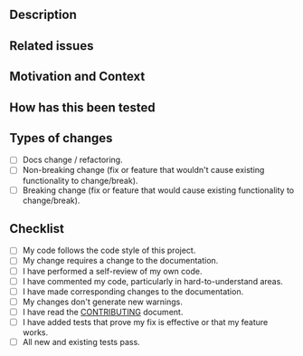 <!--- Provide a general summary of your changes in the Title above. -->

## Description
<!--- Describe your changes in detail. -->

## Related issues
<!--- This project only accepts pull requests related to open issues. -->
<!--- If suggesting a new feature or change, please discuss it in an issue first. --> 
<!--- If fixing a bug, there should be an issue describing it with steps to reproduce. -->
<!--- Please link to the issue here. -->

## Motivation and Context
<!--- Why is this change is required? What problem does it solve? What brings in addition? -->

## How has this been tested
<!--- Please describe in detail how you tested your changes. -->
<!--- Include details of the tests you ran. -->

## Types of changes
<!--- What types of changes does your code introduce? Put an `x` in all the boxes that apply: -->
- [ ] Docs change / refactoring.
- [ ] Non-breaking change (fix or feature that wouldn't cause existing functionality to change/break).
- [ ] Breaking change (fix or feature that would cause existing functionality to change/break).

## Checklist
<!--- Go over all the following points, and put an `x` in all the boxes that apply. -->
- [ ] My code follows the code style of this project.
- [ ] My change requires a change to the documentation.
- [ ] I have performed a self-review of my own code.
- [ ] I have commented my code, particularly in hard-to-understand areas.
- [ ] I have made corresponding changes to the documentation.
- [ ] My changes don't generate new warnings.
- [ ] I have read the [CONTRIBUTING](https://github.com/ArmynC/ArminC-Template/blob/master/docs/CONTRIBUTING.md) document.
- [ ] I have added tests that prove my fix is effective or that my feature works.
- [ ] All new and existing tests pass.